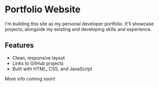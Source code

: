 # Portfolio Website

I'm building this site as my personal developer portfolio. It'll showcase projects, alongside my existing and developing skills and experience. 

## Features
- Clean, responsive layout
- Links to GitHub projects
- Built with HTML, CSS, and JavaScript

More info coming soon!

